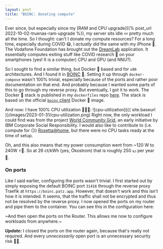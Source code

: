 ```yaml
---
layout: post
title: "BOINC: donating compute"
---
```


Ever since, but especially since my [RAM and CPU upgrade]({% post_url 2022-10-02-truenas-ram-upgrade %}), my server sits idle 💤 pretty much all the time.
So I thought:
can't I donate my compute resources?
For a long time, especially during COVID 😷, I _actually did_ the same with my iPhone 📱.
The Vodafone Foundation has brought out the [DreamLab](https://www.vodafone.com/vodafone-foundation/focus-areas/dreamlab-app) application.
It essentially computes exiting stuff like COVID research 🧪 on your smartphones (yes! It is a computer) CPU and GPU (and NNU?).

So I sought to find a similar thing, but Docker 🐳 based and for `x86` architectures.
And I found it in [BOINC](https://boinc.berkeley.edu/) 🎉.
Setting it up through `docker-compose` wasn't 100% trivial, especially because of the ports and rather poor documentation on that end.
And probably because I wanted some parts of this to go through my reverse proxy.
But eventually, I got it to work.
The Docker 🐳 stack is published in my `dockerfiles` repo [here](https://github.com/patzm/dockerfiles/tree/master/boinc).
The stack is based on the official [`boinc` client](https://hub.docker.com/r/boinc/client) Docker 🐳 image.


And now: I have 100% CPU utilization 🥵😅🎉:
![cpu-utilization]({{ site.baseurl }}/images/2023-01-31/cpu-utilization.png)
Right now, the only workload I could find was from the project [World Community Grid](https://www.worldcommunitygrid.org/), an early initiative by IBM Corporate Social Responsibility.
I would also like to contribute to (i.e. compute for 😏) [Rosetta@home](https://boinc.bakerlab.org/), but there were no CPU tasks ready at the time of setup.

Oh, and this also means that my power consumption went from ~120 W to 240W ⚡🔋.
So at 26 ct/kWh (yes, Ökostrom) that is roughly 250 💶 per year 🙈.

### On ports
Like I said earlier, configuring the ports wasn't trivial.
I first started out by simply exposing the default BOINC port `31416` through the reverse proxy Traefik at `https://boinc.patz.app`.
However, that doesn't work and this isn't how it is intended.
It seems, that the traffic shall not be encrypted and thus not be resolved by the reverse proxy.
I now opened the ports on my router and pipe them to the container.
You can see this in the configuration here:
<script src="https://emgithub.com/embed-v2.js?target=https%3A%2F%2Fgithub.com%2Fpatzm%2Fdockerfiles%2Fblob%2Faa9931429372c16b70d042245ef8061fc1244691%2Fboinc%2Fdocker-compose.yml%23L10-L12&style=default&type=code&showBorder=on&showLineNumbers=on&showFileMeta=on&showFullPath=on&showCopy=on"></script>

~And then open the ports on the Router. This allows me now to configure workloads from anywhere.~

_**Update:**_
I closed the ports on the router again, because that's really not required.
And every *unnecessarily* open port is an unnecessary security risk 🤷‍♂️.